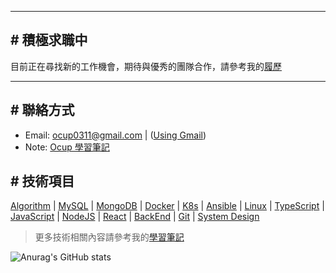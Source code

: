 [履歷]: https://sites.google.com/view/ocup0311/resume
[ocup0311@gmail.com]: mailto:ocup0311@gmail.com
[Ocup 學習筆記]: https://github.com/ocup0311/NOTE/blob/main/README.md
[學習筆記]: https://github.com/ocup0311/NOTE/blob/main/README.md

[Algorithm]: https://github.com/ocup0311/Algorithm
[MySQL]: https://github.com/ocup0311/NOTE/blob/main/DataBase/MySQL/note.md
[MongoDB]: https://github.com/ocup0311/NOTE/blob/main/DataBase/MongoDB/note.md
[Docker]: https://github.com/ocup0311/NOTE/blob/main/DevOps/Docker/note/note.md
[K8s]: https://github.com/ocup0311/NOTE/blob/main/DevOps/Kubernetes/note/note.md
[Ansible]: https://github.com/ocup0311/NOTE/blob/main/DevOps/Ansible/note/note.md
[Linux]: https://github.com/ocup0311/NOTE/blob/main/OS/Linux/note/base.md
[TypeScript]: https://github.com/ocup0311/NOTE/blob/main/Language/TypeScript/note/base.md
[JavaScript]: https://github.com/ocup0311/NOTE/blob/main/Language/JavaScript/note/base.md
[NodeJS]: https://github.com/ocup0311/NOTE/blob/main/Language/JavaScript/note/Node.md
[React]: https://github.com/ocup0311/NOTE/blob/main/FrontEnd/React/note/note.md
[BackEnd]: https://github.com/ocup0311/NOTE/blob/main/BackEnd/README.md
[Git]: https://github.com/ocup0311/NOTE/blob/main/Tool/Git/note/note.md
[System Design]: https://github.com/ocup0311/NOTE/blob/main/System/README.md

---

## # 積極求職中

目前正在尋找新的工作機會，期待與優秀的團隊合作，請參考我的[履歷]

---

## # 聯絡方式

- Email: [ocup0311@gmail.com] | (<a href="https://mail.google.com/mail/?view=cm&fs=1&to=ocup0311@gmail.com">Using Gmail</a>)
- Note: [Ocup 學習筆記]

## # 技術項目

[Algorithm] | [MySQL] | [MongoDB] | [Docker] | [K8s] | [Ansible] | [Linux] | [TypeScript] | [JavaScript] | [NodeJS] | [React] | [BackEnd] | [Git] | [System Design]

> 更多技術相關內容請參考我的[學習筆記]

![Anurag's GitHub stats](https://github-readme-stats.vercel.app/api?username=ocup0311&show_icons=true&theme=default)
